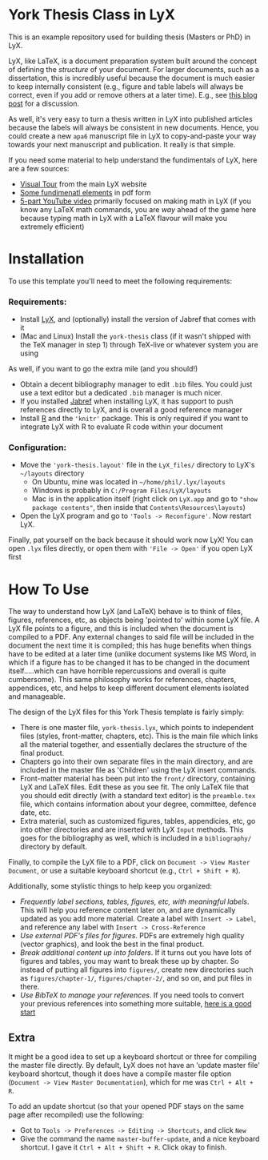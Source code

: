 York Thesis Class in LyX
========================

This is an example repository used for building thesis (Masters or PhD) in LyX.

LyX, like LaTeX, is a document preparation system built around the concept of defining the
*structure* of your document. For larger documents, such as a dissertation, this is
incredibly useful because the document is much easier to keep internally consistent
(e.g., figure and table labels will always be correct, even if you add or remove others 
at a later time). E.g., see 
[this blog post](https://amrys.wordpress.com/2013/01/16/why-your-should-latex-your-dissertation-or-why-you-dont-have-to-write-your-dissertation-in-word/) for a discussion. 

As well, it's very easy to turn a thesis written in LyX into published articles 
because the labels will always be consistent in new documents. Hence, you could create a 
new `apa6` manuscript file in LyX to copy-and-paste your way 
towards your next manuscript and publication. It really is that simple.

If you need some material to help understand the fundimentals of LyX, here are a few sources:

- [Visual Tour](http://www.lyx.org/VisualTour) from the main LyX website
- [Some fundimenatl elements](http://ocw.mit.edu/courses/nuclear-engineering/22-033-nuclear-systems-design-project-fall-2011/tools/MIT22_033F11_tools_lyx_tut.pdf) in pdf form
- [5-part YouTube video](https://www.youtube.com/watch?v=m4cEAVmLegg) primarily focused 
  on making math in LyX (if you know any LaTeX math commands, you are *way* ahead of the game here because typing
  math in LyX with a LaTeX flavour will make you extremely efficient)

Installation
========================

To use this template you'll need to meet the following requirements:

### Requirements: 

- Install [LyX](http://www.lyx.org/), and (optionally) install the version
  of Jabref that comes with it
- (Mac and Linux) Install the `york-thesis` class (if it wasn't shipped with
  the TeX manager in step 1) through TeX-live or whatever system you are using

As well, if you want to go the extra mile (and you should!)

- Obtain a decent bibliography manager to edit `.bib` files. You could just use
  a text editor but a dedicated `.bib` manager is much nicer. 
- If you installed [Jabref](http://jabref.sourceforge.net/) when installing LyX, 
  it has support to push references directly to LyX, and is overall a good reference manager
- Install [R](http://www.r-project.org/) and the `'knitr'` package. This
  is only required if you want to integrate LyX with R to evaluate R code within
  your document

### Configuration:

- Move the `'york-thesis.layout'` file in the `LyX_files/` directory 
   to LyX's `~/layouts` directory 
     - On Ubuntu, mine was located in `~/home/phil/.lyx/layouts`
     - Windows is probably in `C:/Program Files/LyX/layouts`
     - Mac is in the application itself (right click on `LyX.app` and go to
       `"show package contents"`, then inside that `Contents\Resources\layouts`)
- Open the LyX program and go to `'Tools -> Reconfigure'`. Now restart LyX.

Finally, pat yourself on the back because it should work now LyX! You can open `.lyx` files 
directly, or open them with `'File -> Open'` if you open LyX first

How To Use 
========================

The way to understand how LyX (and LaTeX) behave is to think of files, figures, references, 
etc, as objects being 'pointed to' within some LyX file. A LyX file points to a figure, and this is 
included when the document is compiled to a PDF. Any external changes to said file will be included in 
the document the next time it is compiled; this has huge benefits when things have to be edited at a 
later time (unlike document systems like MS Word, in which if a figure has to be changed it has to be changed
in the document itself.....which can have horrible repercussions and overall is quite cumbersome). This same
philosophy works for references, chapters, appendices, etc, and helps to keep different document elements 
isolated and manageable.

The design of the LyX files for this York Thesis template is fairly simply: 

- There is one master file, `york-thesis.lyx`, which points to independent files (styles,
  front-matter, chapters, etc). This is the main file which links all the material together, and 
  essentially declares the structure of the final product.
- Chapters go into their own separate files in the main directory, and are included in the master 
  file as 'Children' using the LyX insert commands.
- Front-matter material has been put into the `front/` directory, containing LyX and LaTeX files.
  Edit these as you see fit. The only LaTeX file that you should edit directly (with a standard text
  editor) is the `preamble.tex` file, which contains information about your degree, committee, defence date, etc.
- Extra material, such as customized figures, tables, appendicies, etc, go into other directories and are inserted
  with LyX `Input` methods. This goes for the bibliography as well, which is included in a `bibliography/`
  directory by default.

Finally, to compile the LyX file to a PDF, click on `Document -> View Master Document`, or use a suitable
keyboard shortcut (e.g., `Ctrl + Shift + R`). 

Additionally, some stylistic things to help keep you organized:

- *Frequently label sections, tables, figures, etc, with meaningful labels*. 
  This will help you reference content later on, and are dynamically updated as you add more material. 
  Create a label with `Insert -> Label`, and reference any label with `Insert -> Cross-Reference`
- *Use external PDF's files for figures*. PDFs are extremely high quality (vector graphics), and look 
  the best in the final product.
- *Break additional content up into folders*. If it turns out you have lots of figures and tables, 
  you may want to break these up by chapter. So instead of putting all figures into `figures/`, 
  create new directories such as `figures/chapter-1/`, `figures/chapter-2/`, and so on, and put files in there.
- *Use BibTeX to manage your references*. If you need tools to convert your previous references into something more
  suitable, [here is a good start](http://www.snowelm.com/~t/doc/tips/makebib.en.html)

Extra
-----------------------

It might be a good idea to set up a keyboard shortcut or three for compiling the master file directly.
By default, LyX does not have an 'update master file' keyboard shortcut, though it does have a 
compile master file option (`Document -> View Master Documentation`), which for me was `Ctrl + Alt + R`. 

To add an update shortcut (so that your opened PDF stays on the same page after recompiled) use the 
following:

- Got to `Tools -> Preferences -> Editing -> Shortcuts`, and click `New`
- Give the command the name `master-buffer-update`, and a nice keyboard shortcut. 
  I gave it `Ctrl + Alt + Shift + R`. Click okay to finish.


